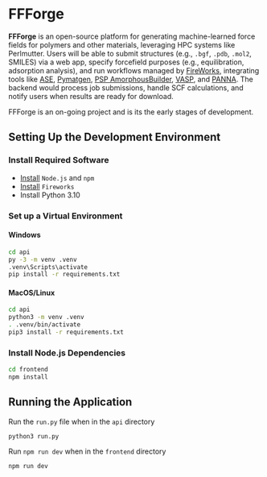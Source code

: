 # FFForge

**FFForge** is an open-source platform for generating machine-learned force fields for polymers and other materials, leveraging HPC systems like Perlmutter. Users will be able to submit structures (e.g., `.bgf`, `.pdb`, `.mol2`, SMILES) via a web app, specify forcefield purposes (e.g., equilibration, adsorption analysis), and run workflows managed by [FireWorks](https://docs.nersc.gov/jobs/workflow/fireworks/), integrating tools like [ASE](https://wiki.fysik.dtu.dk/ase/), [Pymatgen](https://pymatgen.org/), [PSP AmorphousBuilder](https://github.com/Ramprasad-Group/PSP), [VASP](https://www.vasp.at/), and [PANNA](https://www.researchgate.net/publication/370938051_PANNA_20_Efficient_neural_network_interatomic_potentials_and_new_architectures?_tp=eyJjb250ZXh0Ijp7InBhZ2UiOiJzY2llbnRpZmljQ29udHJpYnV0aW9ucyIsInByZXZpb3VzUGFnZSI6bnVsbH19). The backend would process job submissions, handle SCF calculations, and notify users when results are ready for download.

FFForge is an on-going project and is its the early stages of development.

## Setting Up the Development Environment

### Install Required Software

- [Install](https://docs.npmjs.com/downloading-and-installing-node-js-and-npm) `Node.js` and `npm`
- [Install](https://materialsproject.github.io/fireworks/installation.html) `Fireworks`
- Install Python 3.10

### Set up a Virtual Environment

#### Windows

```bash
cd api
py -3 -m venv .venv
.venv\Scripts\activate
pip install -r requirements.txt
```

#### MacOS/Linux

```bash
cd api
python3 -m venv .venv
. .venv/bin/activate
pip3 install -r requirements.txt
```
### Install Node.js Dependencies

```bash
cd frontend
npm install
```

## Running the Application

Run the `run.py` file when in the `api` directory

```
python3 run.py
```

Run `npm run dev` when in the `frontend` directory

```
npm run dev
```
